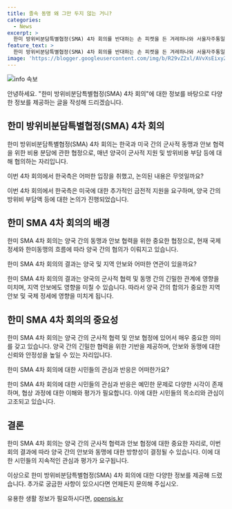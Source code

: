 ```yaml
---
title: 졸속 동맹 왜 그만 두지 않는 거니?
categories:
  - News
excerpt: >
  한미 방위비분담특별협정(SMA) 4차 회의를 반대하는 손 피켓을 든 겨레하나와 서울자주통일평화연대 회원들이 미국측 대표단이 탄 버스를 향해 구호를 외치는 모습. 
feature_text: >
  한미 방위비분담특별협정(SMA) 4차 회의를 반대하는 손 피켓을 든 겨레하나와 서울자주통일평화연대 회원들이 미국측 대표단이 탄 버스를 향해 구호를 외치는 모습. 
image: 'https://blogger.googleusercontent.com/img/b/R29vZ2xl/AVvXsEixyZcFfHzMRdzZMjFBmAUKJYCLCGyLL1o632UiGVXcaFdKo_bkvkuCioo0uUKlGfBVcT3P84aROyZIXSBEx3Aw5nCQ3pTgDom1WDC4m8eifvWiAmWEEVb4x6G_l8C0QH225ldMjyaFvpxGEBGNO37VmDTDMHGhJPq73UglMfDca1-0aw/s1600/blogspot.png'
---
```


<p><img src="https://blogger.googleusercontent.com/img/b/R29vZ2xl/AVvXsEixyZcFfHzMRdzZMjFBmAUKJYCLCGyLL1o632UiGVXcaFdKo_bkvkuCioo0uUKlGfBVcT3P84aROyZIXSBEx3Aw5nCQ3pTgDom1WDC4m8eifvWiAmWEEVb4x6G_l8C0QH225ldMjyaFvpxGEBGNO37VmDTDMHGhJPq73UglMfDca1-0aw/s1600/blogspot.png" alt="info 속보" /></p>

<p>안녕하세요. "한미 방위비분담특별협정(SMA) 4차 회의"에 대한 정보를 바탕으로 다양한 정보를 제공하는 글을 작성해 드리겠습니다.</p>

<h2 data-ke-size="size26">한미 방위비분담특별협정(SMA) 4차 회의</h2>

<p>한미 방위비분담특별협정(SMA) 4차 회의는 한국과 미국 간의 군사적 동맹과 안보 협력을 위한 비용 분담에 관한 협정으로, 매년 양국이 군사적 지원 및 방위비용 부담 등에 대해 협의하는 자리입니다.</p>

<p data-ke-size="size16">이번 4차 회의에서 한국측은 어떠한 입장을 취했고, 논의된 내용은 무엇일까요?</p>

<p>이번 4차 회의에서 한국측은 미국에 대한 추가적인 금전적 지원을 요구하며, 양국 간의 방위비 부담액 등에 대한 논의가 진행되었습니다.</p>

<h2 data-ke-size="size26">한미 SMA 4차 회의의 배경</h2>

<p>한미 SMA 4차 회의는 양국 간의 동맹과 안보 협력을 위한 중요한 협정으로, 현재 국제 정세와 한미동맹의 흐름에 따라 양국 간의 협의가 이뤄지고 있습니다.</p>

<p data-ke-size="size16">한미 SMA 4차 회의의 결과는 양국 및 지역 안보와 어떠한 연관이 있을까요?</p>

<p>한미 SMA 4차 회의의 결과는 양국의 군사적 협력 및 동맹 간의 긴밀한 관계에 영향을 미치며, 지역 안보에도 영향을 미칠 수 있습니다. 따라서 양국 간의 합의가 중요한 지역 안보 및 국제 정세에 영향을 미치게 됩니다.</p>

<h2 data-ke-size="size26">한미 SMA 4차 회의의 중요성</h2>

<p>한미 SMA 4차 회의는 양국 간의 군사적 협력 및 안보 협정에 있어서 매우 중요한 의미를 갖고 있습니다. 양국 간의 긴밀한 협력을 위한 기반을 제공하며, 안보와 동맹에 대한 신뢰와 안정성을 높일 수 있는 자리입니다.</p>

<p data-ke-size="size16">한미 SMA 4차 회의에 대한 시민들의 관심과 반응은 어떠한가요?</p>

<p>한미 SMA 4차 회의에 대한 시민들의 관심과 반응은 예민한 문제로 다양한 시각이 존재하며, 협상 과정에 대한 이해와 평가가 필요합니다. 이에 대한 시민들의 목소리와 관심이 고조되고 있습니다.</p>

<h2 data-ke-size="size26">결론</h2>

<p>한미 SMA 4차 회의는 양국 간의 군사적 협력과 안보 협정에 대한 중요한 자리로, 이번 회의 결과에 따라 양국 간의 안보와 동맹에 대한 방향성이 결정될 수 있습니다. 이에 대한 시민들의 지속적인 관심과 평가가 요구됩니다.</p>

<p>이상으로 한미 방위비분담특별협정(SMA) 4차 회의에 대한 다양한 정보를 제공해 드렸습니다. 추가로 궁금한 사항이 있으시다면 언제든지 문의해 주십시오.</p>
유용한 생활 정보가 필요하시다면, <a href="https://opensis.kr" rel="dofollow">opensis.kr</a>


